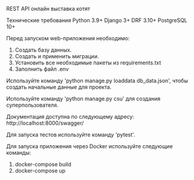 REST API онлайн выставка котят

Технические требования
Python 3.9+
Django 3+
DRF 3.10+
PostgreSQL 10+

Перед запуском web-приложения необходимо:
1. Создать базу данных.
2. Создать и применить миграции.
3. Установить все необходимые пакеты из requirements.txt
4. Заполнить файл .env

Используйте команду 'python manage.py loaddata db_data.json', чтобы создать начальные данные для проекта.

Используйте команду 'python manage.py csu' для создания суперпользователя.

Документация доступна по следующему адресу: http://localhost:8000/swagger/

Для запуска тестов используйте команду 'pytest'.

Для запуска приложения через Docker используйте следующие команды:
1. docker-compose build
2. docker-compose up
